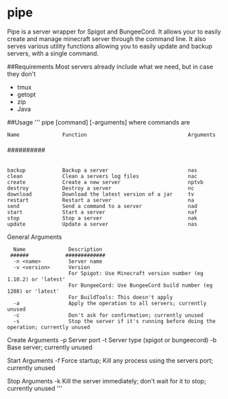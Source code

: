 # pipe
Pipe is a server wrapper for Spigot and BungeeCord. It allows your to easily create and manage minecraft server through the command line. It also serves various utility functions allowing you to easily update and backup servers, with a single command.

##Requirements
Most servers already include what we need, but in case they don't
* tmux
* getopt
* zip
* Java

##Usage
'''
pipe [command] [-arguments]
 where commands are
 
    Name              Function                                 Arguments
   ######            ##########                               ###########
    backup            Backup a server                          nas
    clean             Clean a servers log files                nac
    create            Create a new server                      nptvb
    destroy           Destroy a server                         nc
    download          Download the latest version of a jar     tv
    restart           Restart a server                         na
    send              Send a command to a server               nad
    start             Start a server                           naf
    stop              Stop a server                            nak
    update            Update a server                          nas

 General Arguments

      Name              Description
     ######            #############
      -n <name>         Server name
      -v <version>      Version 
                        For Spigot: Use Minecraft version number (eg 1.10.2) or 'latest'
                        For BungeeCord: Use BungeeCord build number (eg 1208) or 'latest'
                        For BuildTools: This doesn't apply
      -a                Apply the operation to all servers; currently unused
      -c                Don't ask for confirmation; currently unused
      -s                Stop the server if it's running before doing the operation; currently unused

 Create Arguments
      -p <port>         Server port
      -t <type>         Server type (spigot or bungeecord)
      -b <name>         Base server; currently unused

 Start Arguments
      -f                Force startup; Kill any process using the servers port; currently unused

 Stop Arguments
      -k                Kill the server immediately; don't wait for it to stop; currently unused
'''
